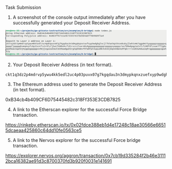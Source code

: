 Task Submission



1. A screenshot of the console output immediately after you have successfully generated your Deposit Receiver Address.

![](https://github.com/cito-lito/nervos_hackathon/blob/main/task_06/1.png)


2. Your Deposit Receiver Address (in text format).
```
ckt1q3dz2p4mdrvp5ywu4kk5edl2uc4p03puvx07g7kgqdau3n3dmypkqnxzuefxyp9wdghglncj77k5wt6p59sx6kukyjlwh5s467qgp8m25yqqqqqsqqqqqvqqqqqfjqqqqqhveqmsyfc6p35cm7lx3r6lsfjhatfm90u9v7ld5rsccslnarm8s6gqqqqpqqqqqqcqqqqqxyqqqqx7asf60w8pqpte2sfcfn90fdfzxue7ff2g8sawe9wacnqat6jmygqngqqqqpxv9ejjvgz2u63w3l839aadguh5rgtqd4devf97a0fpt4uqsz0k4v6vkj6qnnmdw4z9fqkrrrln203umduz2q9rqgqqqqqqcqpzht2y

```

3. The Ethereum address used to generate the Deposit Receiver Address (in text format).

0xB34cb4b409CF6D75445482c318Ff353E3CDB7825


4. A link to the Etherscan explorer for the successful Force Bridge transaction. 

https://rinkeby.etherscan.io/tx/0x02fdce388eb1d4e17248c18ae30566e66515dcaeaa425860c64dd10fe0563ce5


5. A link to the Nervos explorer for the successful Force bridge transaction.

https://explorer.nervos.org/aggron/transaction/0x7cb19d335284f2b46e31112bca16382ae91d3c8700370fd3b920f0031e141691

